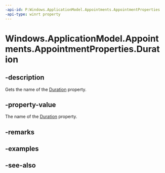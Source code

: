 ----api-id: P:Windows.ApplicationModel.Appointments.AppointmentProperties.Duration
-api-type: winrt property
---<!-- Property syntaxpublic string Duration { get; }--># Windows.ApplicationModel.Appointments.AppointmentProperties.Duration## -descriptionGets the name of the [Duration](appointment_duration.md) property.## -property-valueThe name of the [Duration](appointment_duration.md) property.## -remarks## -examples## -see-also